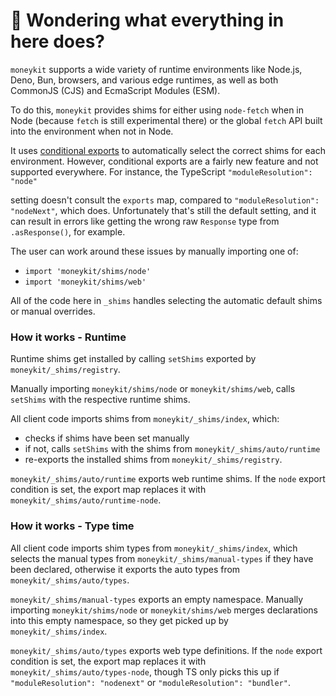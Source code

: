 # 👋 Wondering what everything in here does?

`moneykit` supports a wide variety of runtime environments like Node.js, Deno, Bun, browsers, and various
edge runtimes, as well as both CommonJS (CJS) and EcmaScript Modules (ESM).

To do this, `moneykit` provides shims for either using `node-fetch` when in Node (because `fetch` is still experimental there) or the global `fetch` API built into the environment when not in Node.

It uses [conditional exports](https://nodejs.org/api/packages.html#conditional-exports) to
automatically select the correct shims for each environment. However, conditional exports are a fairly new
feature and not supported everywhere. For instance, the TypeScript `"moduleResolution": "node"`

setting doesn't consult the `exports` map, compared to `"moduleResolution": "nodeNext"`, which does.
Unfortunately that's still the default setting, and it can result in errors like
getting the wrong raw `Response` type from `.asResponse()`, for example.

The user can work around these issues by manually importing one of:

- `import 'moneykit/shims/node'`
- `import 'moneykit/shims/web'`

All of the code here in `_shims` handles selecting the automatic default shims or manual overrides.

### How it works - Runtime

Runtime shims get installed by calling `setShims` exported by `moneykit/_shims/registry`.

Manually importing `moneykit/shims/node` or `moneykit/shims/web`, calls `setShims` with the respective runtime shims.

All client code imports shims from `moneykit/_shims/index`, which:

- checks if shims have been set manually
- if not, calls `setShims` with the shims from `moneykit/_shims/auto/runtime`
- re-exports the installed shims from `moneykit/_shims/registry`.

`moneykit/_shims/auto/runtime` exports web runtime shims.
If the `node` export condition is set, the export map replaces it with `moneykit/_shims/auto/runtime-node`.

### How it works - Type time

All client code imports shim types from `moneykit/_shims/index`, which selects the manual types from `moneykit/_shims/manual-types` if they have been declared, otherwise it exports the auto types from `moneykit/_shims/auto/types`.

`moneykit/_shims/manual-types` exports an empty namespace.
Manually importing `moneykit/shims/node` or `moneykit/shims/web` merges declarations into this empty namespace, so they get picked up by `moneykit/_shims/index`.

`moneykit/_shims/auto/types` exports web type definitions.
If the `node` export condition is set, the export map replaces it with `moneykit/_shims/auto/types-node`, though TS only picks this up if `"moduleResolution": "nodenext"` or `"moduleResolution": "bundler"`.

